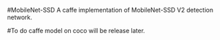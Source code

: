 #MobileNet-SSD
A caffe implementation of MobileNet-SSD V2 detection network.

#To do
caffe model on coco will be release later.
